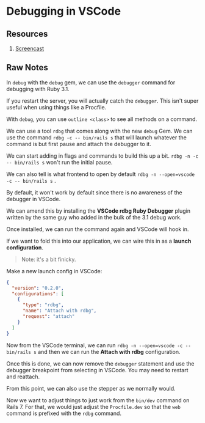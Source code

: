 # Debugging in VSCode

## Resources

1. [Screencast](https://www.youtube.com/watch?v=e_RKkgiimXE)

## Raw Notes

In `debug` with the `debug` gem, we can use the `debugger` command for debugging with Ruby 3.1.

If you restart the server, you will actually catch the `debugger`. This isn't super useful when using things like a Procfile.

With `debug`, you can use `outline <class>` to see all methods on a command.

We can use a tool `rdbg` that comes along with the new `debug` Gem. We can use the command `rdbg -c -- bin/rails s` that will launch whatever the command is but first pause and attach the debugger to it.

We can start adding in flags and commands to build this up a bit. `rdbg -n -c -- bin/rails s` won't run the initial pause.

We can also tell is what frontend to open by default `rdbg -n --open=vscode -c -- bin/rails s` .

By default, it won't work by default since there is no awareness of the debugger in VSCode.

We can amend this by installing the **VSCode rdbg Ruby Debugger** plugin written by the same guy who added in the bulk of the 3.1 debug work.

Once installed, we can run the command again and VSCode will hook in.

If we want to fold this into our application, we can wire this in as a **launch configuration**.

> Note: it's a bit finicky.

Make a new launch config in VSCode:

```json
{
  "version": "0.2.0",
  "configurations": [
    {
      "type": "rdbg",
      "name": "Attach with rdbg",
      "request": "attach"
    }
  ]
}
```

Now from the VSCode terminal, we can run `rdbg -n --open=vscode -c -- bin/rails s` and then we can run the **Attach with rdbg** configuration.

Once this is done, we can now remove the `debugger` statement and use the debugger breakpoint from selecting in VSCode. You may need to restart and reattach.

From this point, we can also use the stepper as we normally would.

Now we want to adjust things to just work from the `bin/dev` command on Rails 7. For that, we would just adjust the `Procfile.dev` so that the `web` command is prefixed with the `rdbg` command.
